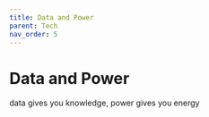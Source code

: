 ```yaml
---
title: Data and Power
parent: Tech
nav_order: 5
---
```

# Data and Power

data gives you knowledge, power gives you energy
